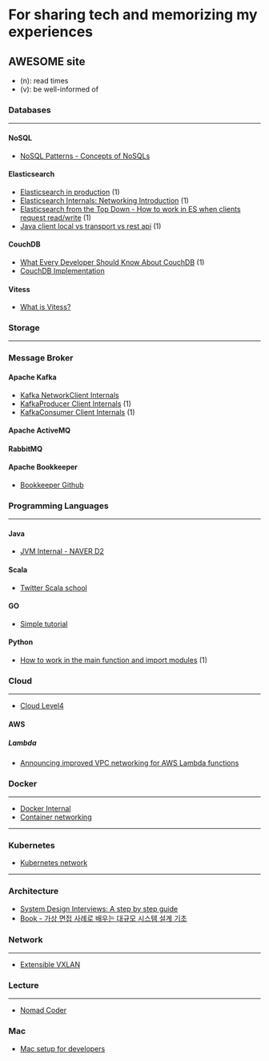 # For sharing tech and memorizing my experiences

## AWESOME site
* (n): read times
* (v): be well-informed of
### Databases
----
#### NoSQL
* [NoSQL Patterns - Concepts of NoSQLs](http://horicky.blogspot.com/2009/11/nosql-patterns.html)
#### Elasticsearch
* [Elasticsearch in production](https://www.elastic.co/kr/blog/found-elasticsearch-in-production) (1)
* [Elasticsearch Internals: Networking Introduction](https://www.elastic.co/kr/blog/found-elasticsearch-networking) (1)
* [Elasticsearch from the Top Down - How to work in ES when clients request read/write](https://www.elastic.co/kr/blog/found-elasticsearch-top-down#request-coordinators) (1)
* [Java client local vs transport vs rest api](https://www.devdiscoveries.com/java-elasticsearch-become-up-and-running/) (1)
#### CouchDB
* [What Every Developer Should Know About CouchDB](https://www.dimagi.com/blog/what-every-developer-should-know-about-couchdb/) (1)
* [CouchDB Implementation](http://horicky.blogspot.com/2008/10/couchdb-implementation.html)
#### Vitess
* [What is Vitess?](https://gamechangers.tistory.com/116)
### Storage
----
### Message Broker
#### Apache Kafka
* [Kafka NetworkClient Internals](https://d2.naver.com/helloworld/0853669)
* [KafkaProducer Client Internals](https://d2.naver.com/helloworld/6560422) (1)
* [KafkaConsumer Client Internals](https://d2.naver.com/helloworld/0974525) (1)
#### Apache ActiveMQ
#### RabbitMQ
#### Apache Bookkeeper
* [Bookkeeper Github](https://github.com/apache/bookkeeper)
### Programming Languages
----
#### Java
* [JVM Internal - NAVER D2](https://d2.naver.com/helloworld/1230)
#### Scala
* [Twitter Scala school](https://twitter.github.io/scala_school/ko/index.html)
#### GO
* [Simple tutorial](http://golang.site/go/article/2-Go-%EC%84%A4%EC%B9%98%EC%99%80-Go-%ED%8E%B8%EC%A7%91%EA%B8%B0-%EC%86%8C%EA%B0%9C)
#### Python
* [How to work in the main function and import modules](https://www.geeksforgeeks.org/python-main-function/) (1)
### Cloud
----
* [Cloud Level4](http://www.jslab.kr/2021/11/05/cloud-l4/)
#### AWS
##### Lambda
* [Announcing improved VPC networking for AWS Lambda functions](https://aws.amazon.com/ko/blogs/compute/announcing-improved-vpc-networking-for-aws-lambda-functions/)
### Docker
----
* [Docker Internal](http://cloudrain21.com/examination-of-docker-process-binary)
* [Container networking](https://iximiuz.com/en/posts/container-networking-is-simple/)
----
### Kubernetes
* [Kubernetes network](https://medium.com/finda-tech/kubernetes-%EB%84%A4%ED%8A%B8%EC%9B%8C%ED%81%AC-%EC%A0%95%EB%A6%AC-fccd4fd0ae6)
----
### Architecture
* [System Design Interviews: A step by step guide](https://www.educative.io/courses/grokking-the-system-design-interview/B8nMkqBWONo)
* [Book - 가상 면접 사례로 배우는 대규모 시스템 설계 기초](http://www.kyobobook.co.kr/product/detailViewKor.laf?ejkGb=KOR&barcode=9788966263158)
### Network
----
* [Extensible VXLAN](https://www.cisco.com/c/ko_kr/support/docs/lan-switching/vlan/212682-virtual-extensible-lan-and-ethernet-virt.html)
### Lecture
----
* [Nomad Coder](https://nomadcoders.co/)
### Mac
* [Mac setup for developers](https://subicura.com/2017/11/22/mac-os-development-environment-setup.html)
